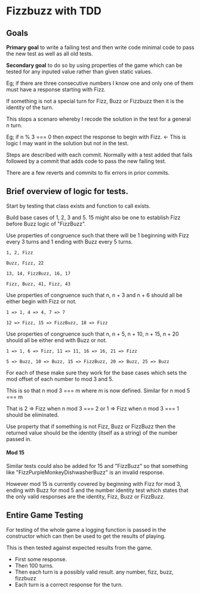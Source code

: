 # Fizzbuzz with TDD

## Goals

**Primary goal** to write a failing test and then write code minimal code to pass the new test as well as all old tests.

**Secondary goal** to do so by using properties of the game which can be tested for any inputed value rather than given static values.

Eg; if there are three consecutive numbers I know one and only one of them must have a response starting with Fizz.

If something is not a special turn for Fizz, Buzz or Fizzbuzz then it is the identity of the turn.

This stops a scenaro whereby I recode the solution in the test for a general n turn.

Eg; if n % 3 === 0 then expect the response to begin with Fizz. <- This is logic I may want in the solution but not in the test.

Steps are described with each commit. Normally with a test added that fails followed by a commit that adds code to pass the new failing test.

There are a few reverts and commits to fix errors in prior commits.



## Brief overview of logic for tests.

Start by testing that class exists and function to call exists.

Build base cases of 1, 2, 3 and 5. 15 might also be one to establish Fizz before Buzz logic of "FizzBuzz".

Use properties of congruence such that there will be 1 beginning with Fizz every 3 turns and 1 ending with Buzz every 5 turns.
```
1, 2, Fizz

Buzz, Fizz, 22

13, 14, FizzBuzz, 16, 17

Fizz, Buzz, 41, Fizz, 43
```

Use properties of congruence such that n, n + 3 and n + 6 should all be either begin with Fizz or not.

```
1 => 1, 4 => 4, 7 => 7

12 => Fizz, 15 => FizzBuzz, 18 => Fizz
```
Use properties of congruence such that n, n + 5, n + 10, n + 15, n + 20 should all be either end with Buzz or not.
```
1 => 1, 6 => Fizz, 11 => 11, 16 => 16, 21 => Fizz

5 => Buzz, 10 => Buzz, 15 => FizzBuzz, 20 => Buzz, 25 => Buzz
```
For each of these make sure they work for the base cases which sets the mod offset of each number to mod 3 and 5.

This is so that n mod 3 === m where m is now defined. Similar for n mod 5 === m

That is 2 => Fizz when n mod 3 === 2 or 1 => Fizz when n mod 3 === 1 should be eliminated.

Use property that if something is not Fizz, Buzz or FizzBuzz then the returned value should be the identity (itself as a string) of the number passed in.

#### Mod 15

Similar tests could also be added for 15 and "FizzBuzz" so that something like "FizzPurpleMonkeyDishwasherBuzz" is an invalid response.

However mod 15 is currently covered by beginning with Fizz for mod 3, ending with Buzz for mod 5 and the number identity test which states that the only valid responses are the identity, Fizz, Buzz or FizzBuzz.


## Entire Game Testing

For testing of the whole game a logging function is passed in the constructor which can then be used to get the results of playing.

This is then tested against expected results from the game.

- First some response.
- Then 100 turns.
- Then each turn is a possibly valid result. any number, fizz, buzz, fizzbuzz
- Each turn is a correct response for the turn.
